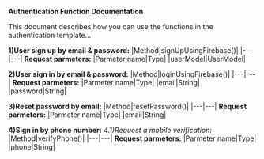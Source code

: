 **Authentication Function Documentation**  
 

This document describes how you can use the functions in the authentication template…  


**1)User sign up by email & password:**
|Method|signUpUsingFirebase()|
|---|---|
**Request parmeters:**
|Parmeter name|Type|
|userModel|UserModel|

**2)User sign in by email & password:**
|Method|loginUsingFirebase()|
|---|---|
**Request parmeters:**
|Parmeter name|Type|
|email|String|
|password|String|



**3)Reset password by email:**
|Method|resetPassword()|
|---|---|
**Request parmeters:**
|Parmeter name|Type|
|email|String|



**4)Sign in by phone number:**
*4.1)Request a mobile  verification:*
|Method|verifyPhone()|
|---|---|
**Request parmeters:**
|Parmeter name|Type|
|phone|String|
